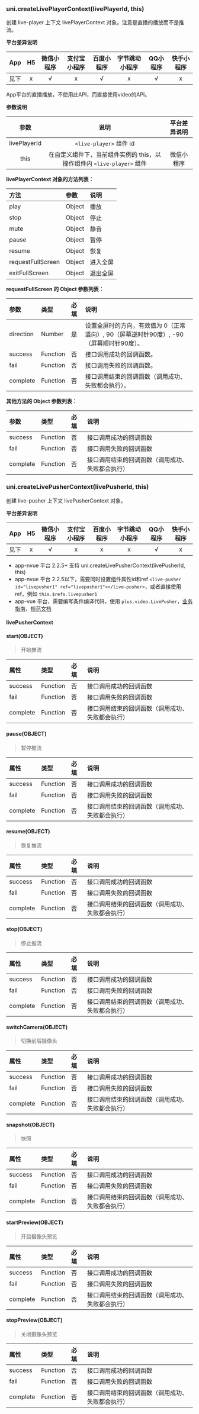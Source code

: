 ### uni.createLivePlayerContext(livePlayerId, this)
创建 live-player 上下文 livePlayerContext 对象。注意是直播的播放而不是推流。

**平台差异说明**

|App|H5|微信小程序|支付宝小程序|百度小程序|字节跳动小程序|QQ小程序|快手小程序|
|:-:|:-:|:-:|:-:|:-:|:-:|:-:|:-:|
|见下|x|√|x|√|x|√|x|

App平台的直播播放，不使用此API，而直接使用video的API。

**参数说明**

|参数|说明|平台差异说明|
|:-:|:-:|:-:|
|livePlayerId|``<live-player>`` 组件 id||
|this|在自定义组件下，当前组件实例的 this，以操作组件内 ``<live-player>`` 组件|微信小程序|

**livePlayerContext 对象的方法列表：**

|方法|参数|说明|
|:-|:-|:-|
|play|Object|播放|
|stop|Object|停止|
|mute|Object|静音|
|pause|Object|暂停|
|resume|Object|恢复|
|requestFullScreen|Object|进入全屏|
|exitFullScreen|Object|退出全屏|

**requestFullScreen 的 Object 参数列表：**

|参数|类型|必填|说明|
|:-|:-|:-|:-|
|direction|Number|是|设置全屏时的方向，有效值为 0（正常竖向）, 90（屏幕逆时针90度）, -90（屏幕顺时针90度）。|
|success|Function|否|接口调用成功的回调函数。|
|fail|Function|否|接口调用失败的回调函数。|
|complete|Function|否|接口调用结束的回调函数（调用成功、失败都会执行）。|

**其他方法的 Object 参数列表：**

|参数|类型|必填|说明|
|:-|:-|:-|:-|
|success|Function|否|接口调用成功的回调函数|
|fail|Function|否|接口调用失败的回调函数|
|complete|Function|否|接口调用结束的回调函数（调用成功、失败都会执行）|



### uni.createLivePusherContext(livePusherId, this)
创建 live-pusher 上下文 livePusherContext 对象。

**平台差异说明**

|App|H5|微信小程序|支付宝小程序|百度小程序|字节跳动小程序|QQ小程序|快手小程序|
|:-:|:-:|:-:|:-:|:-:|:-:|:-:|:-:|
|见下|x|√|x|x|x|√|x|

- app-nvue 平台 2.2.5+ 支持 uni.createLivePusherContext(livePusherId, this)
- app-nvue 平台 2.2.5以下，需要同时设置组件属性id和ref ``<live-pusher id="livepusher1" ref="livepusher1"></live-pusher>``，或者直接使用 ref，例如 ``this.$refs.livepusher1``
- app-vue 平台，需要编写条件编译代码，使用 `plus.video.LivePusher`，[业务指南](https://ask.dcloud.net.cn/article/13416)、[规范文档](http://www.html5plus.org/doc/zh_cn/video.html#plus.video.LivePusher)

#### livePusherContext
#### start(OBJECT)
> 开始推流

属性|类型|必填|说明
:--|:--|:--|:--|
|success|Function|否|接口调用成功的回调函数||
|fail|Function|否|接口调用失败的回调函数||
|complete|Function|否|接口调用结束的回调函数（调用成功、失败都会执行）|&nbsp;|

#### pause(OBJECT)
> 暂停推流

属性|类型|必填|说明
:--|:--|:--|:--|
|success|Function|否|接口调用成功的回调函数||
|fail|Function|否|接口调用失败的回调函数||
|complete|Function|否|接口调用结束的回调函数（调用成功、失败都会执行）|&nbsp;|

#### resume(OBJECT)
> 恢复推流

属性|类型|必填|说明
:--|:--|:--|:--|
|success|Function|否|接口调用成功的回调函数||
|fail|Function|否|接口调用失败的回调函数||
|complete|Function|否|接口调用结束的回调函数（调用成功、失败都会执行）|&nbsp;|


#### stop(OBJECT)
> 停止推流

属性|类型|必填|说明
:--|:--|:--|:--|
|success|Function|否|接口调用成功的回调函数||
|fail|Function|否|接口调用失败的回调函数||
|complete|Function|否|接口调用结束的回调函数（调用成功、失败都会执行）|&nbsp;|

#### switchCamera(OBJECT)
> 切换前后摄像头

属性|类型|必填|说明
:--|:--|:--|:--|
|success|Function|否|接口调用成功的回调函数||
|fail|Function|否|接口调用失败的回调函数||
|complete|Function|否|接口调用结束的回调函数（调用成功、失败都会执行）|&nbsp;|

#### snapshot(OBJECT)
> 快照

属性|类型|必填|说明
:--|:--|:--|:--|
|success|Function|否|接口调用成功的回调函数||
|fail|Function|否|接口调用失败的回调函数||
|complete|Function|否|接口调用结束的回调函数（调用成功、失败都会执行）|&nbsp;|

#### startPreview(OBJECT)
> 开启摄像头预览

属性|类型|必填|说明
:--|:--|:--|:--|
|success|Function|否|接口调用成功的回调函数||
|fail|Function|否|接口调用失败的回调函数||
|complete|Function|否|接口调用结束的回调函数（调用成功、失败都会执行）|&nbsp;|

#### stopPreview(OBJECT)
> 关闭摄像头预览

属性|类型|必填|说明
:--|:--|:--|:--|
|success|Function|否|接口调用成功的回调函数||
|fail|Function|否|接口调用失败的回调函数||
|complete|Function|否|接口调用结束的回调函数（调用成功、失败都会执行）|&nbsp;|

